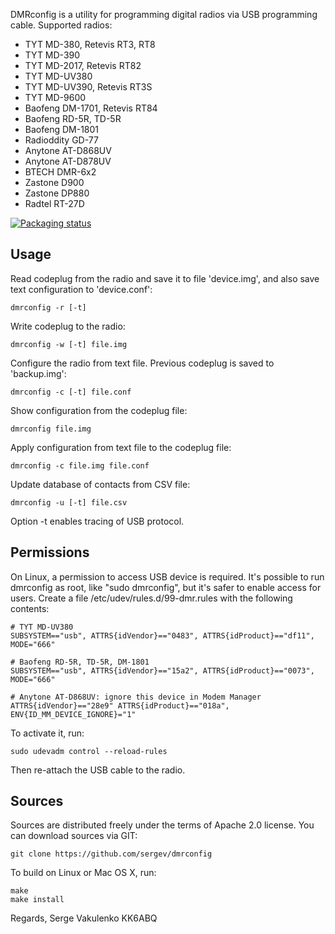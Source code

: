 DMRconfig is a utility for programming digital radios via USB programming cable.
Supported radios:

 * TYT MD-380, Retevis RT3, RT8
 * TYT MD-390
 * TYT MD-2017, Retevis RT82
 * TYT MD-UV380
 * TYT MD-UV390, Retevis RT3S
 * TYT MD-9600
 * Baofeng DM-1701, Retevis RT84
 * Baofeng RD-5R, TD-5R
 * Baofeng DM-1801
 * Radioddity GD-77
 * Anytone AT-D868UV
 * Anytone AT-D878UV
 * BTECH DMR-6x2
 * Zastone D900
 * Zastone DP880
 * Radtel RT-27D

[![Packaging status](https://repology.org/badge/vertical-allrepos/dmrconfig.svg)](https://repology.org/metapackage/dmrconfig/versions)

## Usage

Read codeplug from the radio and save it to file 'device.img',
and also save text configuration to 'device.conf':

    dmrconfig -r [-t]

Write codeplug to the radio:

    dmrconfig -w [-t] file.img

Configure the radio from text file.
Previous codeplug is saved to 'backup.img':

    dmrconfig -c [-t] file.conf

Show configuration from the codeplug file:

    dmrconfig file.img

Apply configuration from text file to the codeplug file:

    dmrconfig -c file.img file.conf

Update database of contacts from CSV file:

    dmrconfig -u [-t] file.csv

Option -t enables tracing of USB protocol.

## Permissions

On Linux, a permission to access USB device is required.
It's possible to run dmrconfig as root, like "sudo dmrconfig",
but it's safer to enable access for users.
Create a file /etc/udev/rules.d/99-dmr.rules with the following contents:

    # TYT MD-UV380
    SUBSYSTEM=="usb", ATTRS{idVendor}=="0483", ATTRS{idProduct}=="df11", MODE="666"

    # Baofeng RD-5R, TD-5R, DM-1801
    SUBSYSTEM=="usb", ATTRS{idVendor}=="15a2", ATTRS{idProduct}=="0073", MODE="666"

    # Anytone AT-D868UV: ignore this device in Modem Manager
    ATTRS{idVendor}=="28e9" ATTRS{idProduct}=="018a", ENV{ID_MM_DEVICE_IGNORE}="1"

To activate it, run:

    sudo udevadm control --reload-rules

Then re-attach the USB cable to the radio.

## Sources

Sources are distributed freely under the terms of Apache 2.0 license.
You can download sources via GIT:

    git clone https://github.com/sergev/dmrconfig


To build on Linux or Mac OS X, run:

    make
    make install


Regards,
Serge Vakulenko
KK6ABQ
